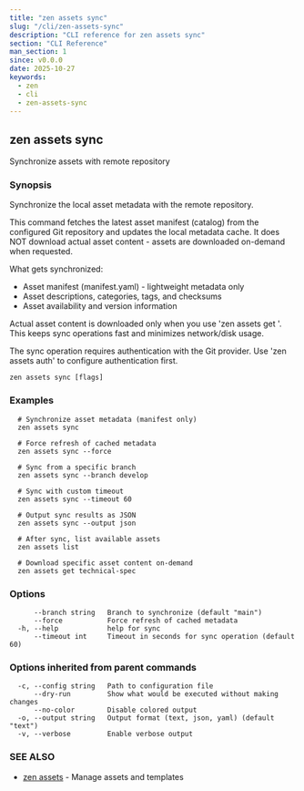 ```yaml
---
title: "zen assets sync"
slug: "/cli/zen-assets-sync"
description: "CLI reference for zen assets sync"
section: "CLI Reference"
man_section: 1
since: v0.0.0
date: 2025-10-27
keywords:
  - zen
  - cli
  - zen-assets-sync
---
```


## zen assets sync

Synchronize assets with remote repository

### Synopsis

Synchronize the local asset metadata with the remote repository.

This command fetches the latest asset manifest (catalog) from the configured
Git repository and updates the local metadata cache. It does NOT download
actual asset content - assets are downloaded on-demand when requested.

What gets synchronized:
- Asset manifest (manifest.yaml) - lightweight metadata only
- Asset descriptions, categories, tags, and checksums
- Asset availability and version information

Actual asset content is downloaded only when you use 'zen assets get <name>'.
This keeps sync operations fast and minimizes network/disk usage.

The sync operation requires authentication with the Git provider.
Use 'zen assets auth' to configure authentication first.

```
zen assets sync [flags]
```

### Examples

```
  # Synchronize asset metadata (manifest only)
  zen assets sync

  # Force refresh of cached metadata
  zen assets sync --force

  # Sync from a specific branch
  zen assets sync --branch develop

  # Sync with custom timeout
  zen assets sync --timeout 60

  # Output sync results as JSON
  zen assets sync --output json

  # After sync, list available assets
  zen assets list

  # Download specific asset content on-demand
  zen assets get technical-spec
```

### Options

```
      --branch string   Branch to synchronize (default "main")
      --force           Force refresh of cached metadata
  -h, --help            help for sync
      --timeout int     Timeout in seconds for sync operation (default 60)
```

### Options inherited from parent commands

```
  -c, --config string   Path to configuration file
      --dry-run         Show what would be executed without making changes
      --no-color        Disable colored output
  -o, --output string   Output format (text, json, yaml) (default "text")
  -v, --verbose         Enable verbose output
```

### SEE ALSO

* [zen assets](zen-assets.md.md)	 - Manage assets and templates

